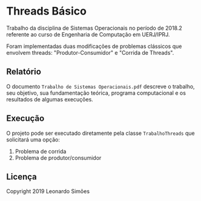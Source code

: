 # Threads Básico
Trabalho da disciplina de Sistemas Operacionais no período de 2018.2 referente ao curso de Engenharia de Computação em UERJ/IPRJ.

Foram implementadas duas modificações de problemas clássicos que envolvem threads: "Produtor-Consumidor" e "Corrida de Threads".

## Relatório
O documento `Trabalho de Sistemas Operacionais.pdf` descreve o trabalho, seu objetivo, sua fundamentação teórica, programa computacional e os resultados de algumas execuções.

## Execução
O projeto pode ser executado diretamente pela classe `TrabalhoThreads` que solicitará uma opção:
1. Problema de corrida
2. Problema de produtor/consumidor

## Licença
Copyright 2019 Leonardo Simões	
